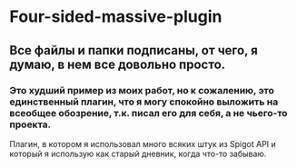 # Four-sided-massive-plugin
## Все файлы и папки подписаны, от чего, я думаю, в нем все довольно просто.
### Это худший пример из моих работ, но к сожалению, это единственный плагин, что я могу спокойно выложить на всеобщее обозрение, т.к. писал его для себя, а не чьего-то проекта.
Плагин, в котором я использовал много всяких штук из Spigot API и который я использую как старый дневник, когда что-то забываю.
